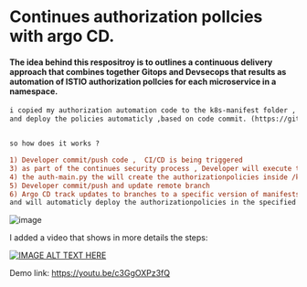 # Continues authorization polIcies with argo CD.

####  The idea behind this respositroy is to outlines a continuous delivery approach that combines together Gitops and Devsecops that results as automation of ISTIO authorization polIcies for each microservice in a namespace.

```diff
i copied my authorization automation code to the k8s-manifest folder , so ArgoCD can track changes in the manifest 
and deploy the policies automaticly ,based on code commit. (https://github.com/assafsauer/Istio-Security-Mesh-Automated). 


so how does it works ?

1) Developer commit/push code ,  CI/CD is being triggered 
3) as part of the continues security process , Developer will execute the auth-main.py script.
4) the auth-main.py the will create the authorizationpolicies inside /k8s-manifest/manifest/auth (argoCD sourc path).
5) Developer commit/push and update remote branch 
6) Argo CD track updates to branches to a specific version of manifests at a Git commit ,
and will automaticly deploy the authorizationpolicies in the specified target environments/namespece. 
```


![image](https://user-images.githubusercontent.com/22165556/128159514-bf37e9e6-14a6-44a6-9a8e-20e8f402213e.png)

 I added a video that shows in more details the steps:

[![IMAGE ALT TEXT HERE](https://img.youtube.com/vi/c3GgOXPz3fQ/0.jpg)](https://www.youtube.com/watch?v=c3GgOXPz3fQ)



Demo link: https://youtu.be/c3GgOXPz3fQ
